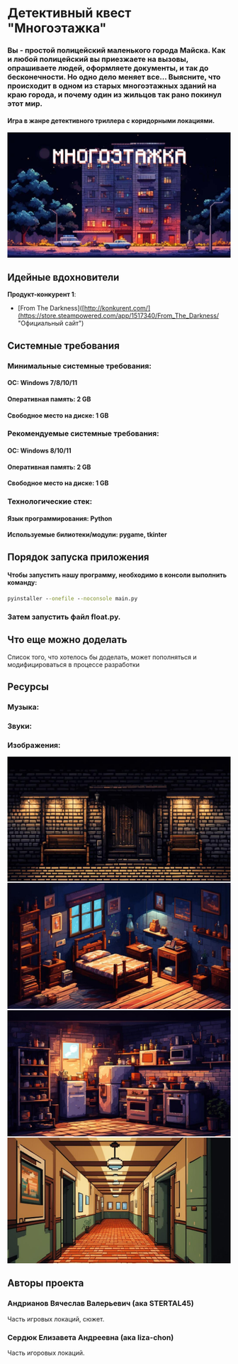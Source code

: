 # Детективный квест "Многоэтажка"

### Вы - простой полицейский маленького города Майска. Как и любой полицейский вы приезжаете на вызовы, опрашиваете людей, оформляете документы, и так до бесконечности. Но одно дело меняет все... Выясните, что происходит в одном из старых многоэтажных зданий на краю города, и почему один из жильцов так рано покинул этот мир.

#### Игра в жанре детективного триллера с коридорными локациями. 

![скриншот1](многоэтажка.jpg "скриншот1" )



## Идейные вдохновители

**Продукт-конкурент 1**:
- [From The Darkness]([http://konkurent.com/](https://store.steampowered.com/app/1517340/From_The_Darkness/ "Официальный сайт")



## Системные требования

### Минимальные системные требования:

#### ОС: Windows 7/8/10/11
#### Оперативная память: 2 GB
#### Свободное место на диске: 1 GB

### Рекомендуемые системные требования:
#### ОС: Windows 8/10/11
#### Оперативная память: 2 GB
#### Свободное место на диске: 1 GB
### Технологические стек:

#### Язык программирования: Python
#### Используемые билиотеки/модули: pygame, tkinter

## Порядок запуска приложения

#### Чтобы запустить нашу программу, необходимо в консоли выполнить команду:



```cmd
pyinstaller --onefile --noconsole main.py
```
### Затем запустить файл float.py.


## Что еще можно доделать

Список того, что хотелось бы доделать, может пополняться и модифицироваться в процессе разработки

## Ресурсы

### Музыка:



### Звуки:


### Изображения:
![diver.png](kandinsky-download-1702248139080.png "cкрин3")
![diver.png](kandinsky-download-1702302999623.png "cкрин4")
![diver.png](kandinsky-download-1702302755348.png "cкрин5")
![diver.png](kandinsky-download-1702303201782.png "cкрин6")


## Авторы проекта

### Андрианов Вячеслав Валерьевич (ака STERTAL45)
Часть игровых локаций, сюжет.
### Сердюк Елизавета Андреевна (ака liza-chon)
Часть игоровых локаций.
